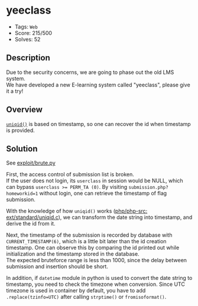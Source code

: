 # yeeclass
- Tags: `Web`
- Score: 215/500
- Solves: 52

## Description
Due to the security concerns, we are going to phase out the old LMS system.  
We have developed a new E-learning system called "yeeclass", please give it a try!

## Overview
[`uniqid()`](https://www.php.net/manual/en/function.uniqid.php) is based on timestamp, so one can recover the id when timestamp is provided.

## Solution
See [exploit/brute.py](exploit/brute.py)

First, the access control of submission list is broken.  
If the user does not login, its `userclass` in session would be NULL, which can bypass `userclass >= PERM_TA (0)`. By visiting `submission.php?homeworkid=1` without login, one can retrieve the timestamp of flag submission.  

With the knowledge of how `uniqid()` works ([php/php-src: ext/standard/uniqid.c](https://github.com/php/php-src/blob/master/ext/standard/uniqid.c)), we can transform the date string into timestamp, and derive the id from it.

Next, the timestamp of the submission is recorded by database with `CURRENT_TIMESTAMP(6)`, which is a little bit later than the id creation timestamp. One can observe this by comparing the id printed out while initialization and the timestamp stored in the database.  
The expected bruteforce range is less than 1000, since the delay between submission and insertion should be short.

In addition, if `datetime` module in python is used to convert the date string to timestamp, you need to check the timezone when conversion. Since UTC timezone is used in container by default, you have to add `.replace(tzinfo=UTC)` after calling `strptime()` or `fromisoformat()`.